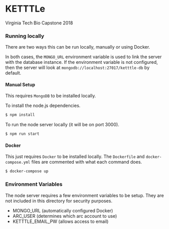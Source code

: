 # KETTTLe
Virginia Tech Bio Capstone 2018 

### Running locally
There are two ways this can be run locally, manually or using Docker.

In both cases, the `MONGO_URL` environment variable is used to link the
server with the database instance. If the environment variable is not configured,
then the server will look at `mongodb://localhost:27017/ketttle-db` by default.

#### Manual Setup
This requires `MongoDB` to be installed locally.

To install the node.js dependencies.

```bash
$ npm install
```

To run the node server locally (it will be on port 3000).
```bash
$ npm run start
```

#### Docker
This just requires `Docker` to be installed locally.
The `Dockerfile` and `docker-compose.yml` files are commented with what each command does.

```bash
$ docker-compose up
```

### Environment Variables
The node server requires a few environment variables to be setup. They are not included in this directory for security purposes.

- MONGO_URL (automatically configured Docker)
- ARC_USER (determines which arc account to use)
- KETTTLE_EMAIL_PW (allows access to email)